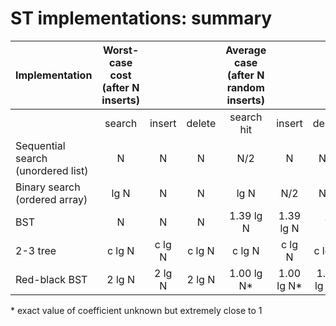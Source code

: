 # ST implementations: summary

| Implementation                        | Worst-case cost (after N inserts) | | | Average case (after N random inserts) | | | Ordered iteration? | Key interface |
| ------------------------------------- |:---------------------------------:|:---:|:---:|:---------------------------------------:|:---:|:---:|:-----------------:|:-------------:|
|                                       | search | insert | delete | search hit | insert | delete |                   |                 |
| Sequential search (unordered list)    | N      | N      | N      | N/2        | N      | N/2    | no                | `equals()`      |
| Binary search (ordered array)         | lg N   | N      | N      | lg N       | N/2    | N/2    | yes               | `compareTo()`   |
| BST                                   | N      | N      | N      | 1.39 lg N  | 1.39 lg N | ?    | yes               | `compareTo()`   |
| 2-3 tree                              | c lg N | c lg N | c lg N | c lg N     | c lg N | c lg N | yes               | `compareTo()`   |
| Red-black BST                         | 2 lg N | 2 lg N | 2 lg N | 1.00 lg N* | 1.00 lg N* | 1.00 lg N* | yes               | `compareTo()`   |

\* exact value of coefficient unknown but extremely close to 1

